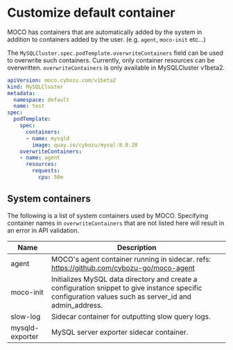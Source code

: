 # Customize default container

MOCO has containers that are automatically added by the system in addition to containers added by the user.
(e.g. `agent`, `moco-init` etc...)

The `MySQLCluster.spec.podTemplate.overwriteContainers` field can be used to overwrite such containers.
Currently, only container resources can be overwritten.
`overwriteContainers` is only available in MySQLCluster v1beta2.

```yaml
apiVersion: moco.cybozu.com/v1beta2
kind: MySQLCluster
metadata:
  namespace: default
  name: test
spec:
  podTemplate:
    spec:
      containers:
      - name: mysqld
        image: quay.io/cybozu/mysql:8.0.28
    overwriteContainers:
    - name: agent
      resources:
        requests:
          cpu: 50m
```

## System containers

The following is a list of system containers used by MOCO.
Specifying container names in `overwriteContainers` that are not listed here will result in an error in API validation.

| Name            | Description                                                                                                                                             |
|-----------------|---------------------------------------------------------------------------------------------------------------------------------------------------------|
| agent           | MOCO's agent container running in sidecar. refs: https://github.com/cybozu-go/moco-agent                                                                |
| moco-init       | Initializes MySQL data directory and create a configuration snippet to give instance specific configuration values such as server_id and admin_address. |
| slow-log        | Sidecar container for outputting slow query logs.                                                                                                       |
| mysqld-exporter | MySQL server exporter sidecar container.                                                                                                                |
